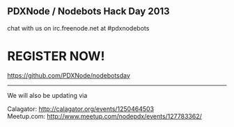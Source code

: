 ## PDXNode / Nodebots Hack Day 2013
chat with us on irc.freenode.net at #pdxnodebots


REGISTER NOW!
=============
https://github.com/PDXNode/nodebotsday


------------------------
We will also be updating via  

Calagator: http://calagator.org/events/1250464503  
Meetup.com: http://www.meetup.com/nodepdx/events/127783362/


